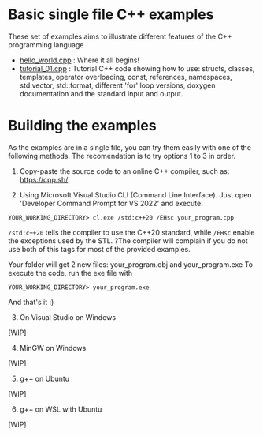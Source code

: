# Basic single file C++ examples

These set of examples aims to illustrate different features of the C++ programming language

- [hello_world.cpp](./hello_world.cpp) : Where it all begins!
- [tutorial_01.cpp](./tutorial_01.cpp) : Tutorial C++ code showing how to use: structs, classes, templates, operator overloading, const, references, namespaces, std:vector, std::format, different 'for' loop versions, doxygen documentation and the standard input and output.

#  Building the examples

As the examples are in a single file, you can try them easily with one of the following methods.
The recomendation is to try options 1 to 3 in order.

1. Copy-paste the source code to an online C++ compiler, such as: https://cpp.sh/

2. Using Microsoft Visual Studio CLI (Command Line Interface). Just open 'Developer Command Prompt for VS 2022' and execute:

```
YOUR_WORKING_DIRECTORY> cl.exe /std:c++20 /EHsc your_program.cpp
```

`/std:c++20` tells the compiler to use the C++20 standard, while `/EHsc` enable the exceptions used by the STL. ?The compiler will complain if you do not use both of this tags for most of the provided examples.

Your folder will get 2 new files: your_program.obj and your_program.exe
To execute the code, run the exe file with

```
YOUR_WORKING_DIRECTORY> your_program.exe
```

And that's it :)

3. On Visual Studio on Windows

[WIP]

4. MinGW on Windows

[WIP]

5. g++ on Ubuntu

[WIP]

6. g++ on WSL with Ubuntu

[WIP]
